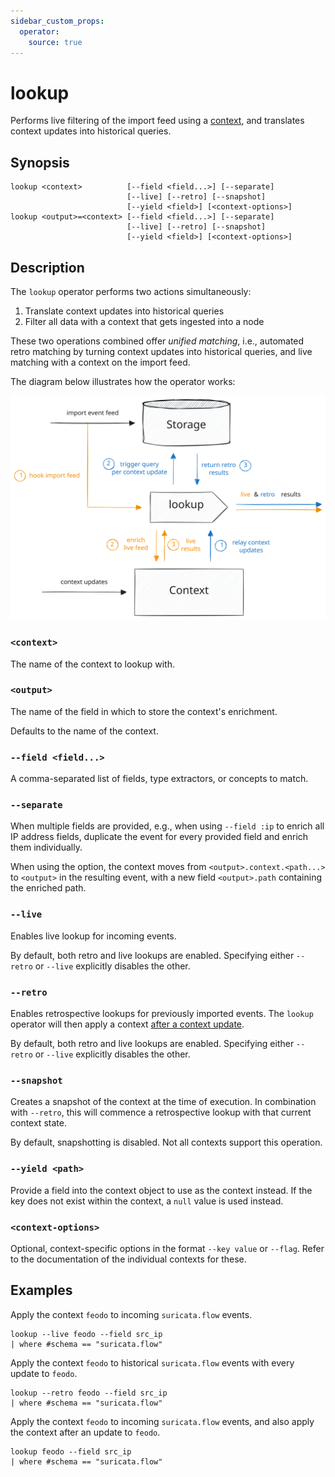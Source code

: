 ```yaml
---
sidebar_custom_props:
  operator:
    source: true
---
```


# lookup

Performs live filtering of the import feed using a [context](../contexts.md),
and translates context updates into historical queries.

## Synopsis

```
lookup <context>          [--field <field...>] [--separate]
                          [--live] [--retro] [--snapshot]
                          [--yield <field>] [<context-options>]
lookup <output>=<context> [--field <field...>] [--separate]
                          [--live] [--retro] [--snapshot]
                          [--yield <field>] [<context-options>]
```

## Description

The `lookup` operator performs two actions simultaneously:

1. Translate context updates into historical queries
2. Filter all data with a context that gets ingested into a node

These two operations combined offer *unified matching*, i.e., automated retro
matching by turning context updates into historical queries, and live matching
with a context on the import feed.

The diagram below illustrates how the operator works:

![lookup](lookup.excalidraw.svg)

### `<context>`

The name of the context to lookup with.

### `<output>`

The name of the field in which to store the context's enrichment.

Defaults to the name of the context.

### `--field <field...>`

A comma-separated list of fields, type extractors, or concepts to match.

### `--separate`

When multiple fields are provided, e.g., when using `--field :ip` to enrich all
IP address fields, duplicate the event for every provided field and enrich them
individually.

When using the option, the context moves from `<output>.context.<path...>` to
`<output>` in the resulting event, with a new field `<output>.path` containing
the enriched path.

### `--live`

Enables live lookup for incoming events.

By default, both retro and live lookups are enabled. Specifying either `--retro`
or `--live` explicitly disables the other.

### `--retro`

Enables retrospective lookups for previously imported events. The `lookup`
operator will then apply a context [after a context update](context.md).

By default, both retro and live lookups are enabled.
Specifying either `--retro` or `--live` explicitly disables
the other.

### `--snapshot`

Creates a snapshot of the context at the time of execution. In combination with
`--retro`, this will commence a retrospective lookup with that current context
state.

By default, snapshotting is disabled. Not all contexts support this operation.

### `--yield <path>`

Provide a field into the context object to use as the context instead. If the
key does not exist within the context, a `null` value is used instead.

### `<context-options>`

Optional, context-specific options in the format `--key value` or `--flag`.
Refer to the documentation of the individual contexts for these.

## Examples

Apply the context `feodo` to incoming `suricata.flow` events.

```
lookup --live feodo --field src_ip
| where #schema == "suricata.flow"
```

Apply the context `feodo` to historical `suricata.flow` events with every update
to `feodo`.

```
lookup --retro feodo --field src_ip
| where #schema == "suricata.flow"
```

Apply the context `feodo` to incoming `suricata.flow` events, and also apply the
context after an update to `feodo`.

```
lookup feodo --field src_ip
| where #schema == "suricata.flow"
```
